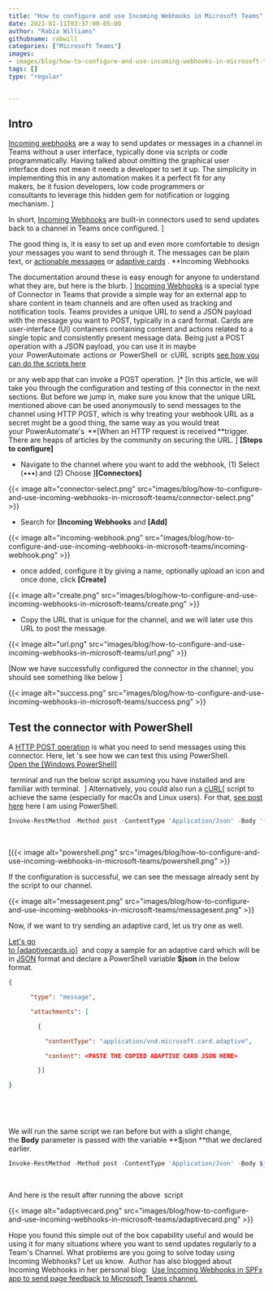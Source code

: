 ```yaml
---
title: "How to configure and use Incoming Webhooks in Microsoft Teams"
date: 2021-01-11T03:37:00-05:00
author: "Rabia Williams"
githubname: rabwill
categories: ["Microsoft Teams"]
images: 
- images/blog/how-to-configure-and-use-incoming-webhooks-in-microsoft-teams/connector-select.png
tags: []
type: "regular"


---
```


## Intro

[Incoming webhooks](https://docs.microsoft.com/microsoftteams/platform/webhooks-and-connectors/how-to/add-incoming-webhook?WT.mc_id=m365-12509-rwilliams) are a way to send updates or messages in a channel in Teams
without a user interface,
typically done via scripts or code
programmatically. Having talked about omitting the
graphical user interface does not mean it needs a
developer to set it up. The simplicity in
implementing this in any automation makes it a perfect fit for any
makers, be it
fusion developers, low code
programmers or
consultants to leverage this
hidden gem for notification or logging
mechanism. ]

In short, [Incoming
Webhooks](https://docs.microsoft.com/microsoftteams/platform/webhooks-and-connectors/how-to/add-incoming-webhook?WT.mc_id=m365-11878-rwilliams) are
built-in connectors used to send updates back to a channel in Teams once
configured. ]

The good thing is, it is easy to set up and even
more comfortable to design your
messages you want to send through it. The messages can be plain text, or
[actionable
messages](https://docs.microsoft.com/outlook/actionable-messages/?WT.mc_id=m365-11878-rwilliams)
or [adaptive
cards](https://docs.microsoft.com/adaptive-cards/authoring-cards/getting-started?WT.mc_id=m365-11878-rwilliams) .
**Incoming
Webhooks

The documentation around
these is easy enough for anyone to
understand what they are, but here
is
the blurb. ]
[Incoming
Webhooks](https://docs.microsoft.com/microsoftteams/platform/webhooks-and-connectors/how-to/add-incoming-webhook?WT.mc_id=m365-12509-rwilliams) 
is a special type of Connector in
Teams
that provide a
simple way for an external app to share content in
team channels and are often used as tracking and notification tools.
Teams provides a
unique URL to send
a JSON payload with the
message you want
to POST, typically in a card
format. Cards are user-interface (UI)
containers containing content and
actions related to a single topic and consistently present message
data. Being
just a POST operation with a JSON payload, you can use it
in maybe
your  PowerAutomate 
actions or  PowerShell  or  cURL 
scripts [see how you can do the scripts
here](https://docs.microsoft.com/microsoftteams/platform/webhooks-and-connectors/how-to/connectors-using?WT.mc_id=m365-11878-rwilliams)

or any web app that can invoke a POST
operation. ]*
[In this article, we will take you
through the configuration and
testing of this connector in the next
sections. But before we jump in,
make sure you know that the unique URL mentioned above can be used
anonymously to send messages to
the channel
using HTTP POST, which
is why treating your webhook URL as a secret might be a good
thing, the same way as you would
treat
your PowerAutomate's  **[When
an HTTP request is received **trigger. There
are heaps of articles by the
community on securing
the URL. ]
**[Steps to
configure]**

-   Navigate to the channel where you want to add the
    webhook,
    (1) Select
    (•••) and (2)
    Choose ]**[Connectors]**

{{< image alt="connector-select.png" src="images/blog/how-to-configure-and-use-incoming-webhooks-in-microsoft-teams/connector-select.png" >}}


-  Search
    for **[Incoming
    Webhooks** and **[Add]**



{{< image alt="incoming-webhook.png" src="images/blog/how-to-configure-and-use-incoming-webhooks-in-microsoft-teams/incoming-webhook.png" >}}

-   once added, configure it by giving a name, optionally upload an
    icon and once
    done, click **[Create]**



{{< image alt="create.png" src="images/blog/how-to-configure-and-use-incoming-webhooks-in-microsoft-teams/create.png" >}}

-   Copy the URL that is unique for the channel, and
    we will later use this URL to post the
    message. 


{{< image alt="url.png" src="images/blog/how-to-configure-and-use-incoming-webhooks-in-microsoft-teams/url.png" >}}
 

[Now we have successfully configured the connector in the
channel; you should see something
like
below ]



{{< image alt="success.png" src="images/blog/how-to-configure-and-use-incoming-webhooks-in-microsoft-teams/success.png" >}}
 

## Test the connector with PowerShell

A [HTTP POST
operation](https://en.wikipedia.org/wiki/POST_(HTTP)) is
what you need to send messages using this connector. Here, let 's see
how we can test this using
PowerShell.
[Open the [Windows PowerShell]](https://docs.microsoft.com/powershell/scripting/windows-powershell/starting-windows-powershell?view=powershell-7.1)

 terminal and
run the below script assuming you
have installed and are familiar
with terminal.  ]
Alternatively, you could also
run a [cURL](https://documentation.matillion.com/docs/2326784)[ script to
achieve the same (especially
for macOs and Linux
users). For
that, [see post
here](https://docs.microsoft.com/microsoftteams/platform/webhooks-and-connectors/how-to/connectors-using#post-a-message-to-the-webhook-using-curl)
here I am using
PowerShell.
 

```powershell
Invoke-RestMethod -Method post -ContentType 'Application/Json' -Body '{"text":"Hello World!"}' -Uri  <URL of the webhook you copied> 
```
 

[{{< image alt="powershell.png" src="images/blog/how-to-configure-and-use-incoming-webhooks-in-microsoft-teams/powershell.png" >}}

If the
configuration is successful, we
can see the message already sent by the script to our
channel.

{{< image alt="messagesent.png" src="images/blog/how-to-configure-and-use-incoming-webhooks-in-microsoft-teams/messagesent.png" >}}


Now, if we want to try sending an
adaptive card, let us try one as
well.

[Let's go                                      
to [adaptivecards.io]](https://adaptivecards.io/samples/)  and
copy a sample for an adaptive card which will be in
[JSON](https://techcommunity.microsoft.com/t5/microsoft-365-pnp-blog/introduction-to-json/ba-p/2049369?WT.mc_id=m365-0000-rwilliams)
format and declare
a PowerShell
variable **$json** in the below
format.
 

```json
{ 

      "type": "message", 

      "attachments": [ 

        { 

          "contentType": "application/vnd.microsoft.card.adaptive", 

          "content": <PASTE THE COPIED ADAPTIVE CARD JSON HERE> 

        }] 

} 

 
```
 

We will run the same script we ran before but with a slight change, 
the **Body** parameter
is passed with the
variable **\$json **that we
declared earlier.
 

```powershell
Invoke-RestMethod -Method post -ContentType 'Application/Json' -Body $json   -Uri  <URL of the webhook you copied> 
```
 

And here is the
result after running
the above  script

{{< image alt="adaptivecard.png" src="images/blog/how-to-configure-and-use-incoming-webhooks-in-microsoft-teams/adaptivecard.png" >}}

Hope you found this simple out of
the box capability useful and
would be using it for many situations where you want to send updates
regularly to a Team's
Channel.
What problems are you going to solve today using Incoming Webhooks? Let
us know. 
Author has also blogged about Incoming Webhooks in her personal
blog:  [Use Incoming Webhooks in SPFx app to send page feedback to
Microsoft Teams
channel.](https://rabiawilliams.com/teams/spfx-teams-incoming-webhooks/)
